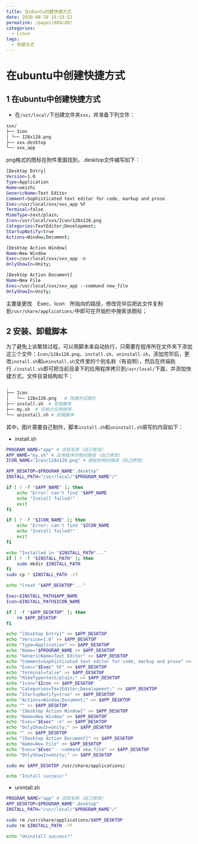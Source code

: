 ```yaml
---
title: 在ubuntu创建快捷方式
date: 2020-08-28 15:53:52
permalink: /pages/604cd0/
categories: 
  - Linux
tags: 
  - 快捷方式
---
```

# 在ubuntu中创建快捷方式

## 1 在ubuntu中创建快捷方式
- 在`/ust/local/`下创建文件夹`xxx`，并准备下列文件：
```bash
xxx/
├── Icon
│ └── 128x128.png
├── xxx.desktop
└── xxx_app
```
png格式的图标在附件里面找到，.desktop文件编写如下：
```bash
[Desktop Entry]
Version=1.0
Type=Application
Name=weizhi
GenericName=Text Editor
Comment=Sophisticated text editor for code, markup and prose
Exec=/usr/local/xxx/xxx_app %F
Terminal=false
MimeType=text/plain;
Icon=/usr/local/xxx/Icon/128x128.png
Categories=TextEditor;Development;
StartupNotify=true
Actions=Window;Document;

[Desktop Action Window]
Name=New Window
Exec=/usr/local/xxx/xxx_app -n
OnlyShowIn=Unity;

[Desktop Action Document]
Name=New File
Exec=/usr/local/xxx/xxx_app --command new_file
OnlyShowIn=Unity;
```
主要是更改　Exec、Icon　所指向的路径，修改完毕后把此文件复制到`/usr/share/applications/`中即可在开始栏中搜索该图标；

## 2 安装、卸载脚本
为了避免上诉繁琐过程，可以用脚本来自动执行，只需要在程序所在文件夹下添加这三个文件：`Icon/128x128.png`、`install.sh`、`uninstall.sh`，添加完毕后，更改`install.sh`和`uninstall.sh`文件里的个别名称（有说明），然后在终端执行`./install.sh`即可把当前目录下的应用程序拷贝到`/usr/local/`下面，并添加快捷方式，文件目录结构如下：
```bash
.
├── Icon
│   └── 128x128.png   # 快捷方式图片
├── install.sh  # 安装脚本
├── my.sh  # 可执行应用程序
└── uninstall.sh # 卸载脚本
```
其中，图片需要自己制作，脚本`install.sh`和`uninstall.sh`填写的内容如下：

- install.sh
```bash
PROGRAM_NAME="app" # 项目名称（自己修改）
APP_NAME="my.sh" # 应用程序的相对路径（自己修改）
ICON_NAME="Icon/128x128.png" # 图标的相对路径（自己修改）

APP_DESKTOP=$PROGRAM_NAME".desktop"
INSTALL_PATH="/usr/local/"$PROGRAM_NAME"/"

if [ ! -f "$APP_NAME" ]; then
    echo "Error: can't find "$APP_NAME
    echo "Install failed!"
    exit
fi

if [ ! -f "$ICON_NAME" ]; then
    echo "Error: can't find "$ICON_NAME
    echo "Install failed!"
    exit
fi

echo "Installed in "$INSTALL_PATH"..."
if [ ! -f "$INSTALL_PATH" ]; then
    sudo mkdir $INSTALL_PATH
fi
sudo cp * $INSTALL_PATH -rf

echo "Creat "$APP_DESKTOP"..."

Exec=$INSTALL_PATH$APP_NAME
Icon=$INSTALL_PATH$ICON_NAME

if [ -f "$APP_DESKTOP" ]; then
    rm $APP_DESKTOP
fi

echo "[Desktop Entry]" >> $APP_DESKTOP
echo "Version=1.0" >> $APP_DESKTOP
echo "Type=Application" >> $APP_DESKTOP
echo "Name="$PROGRAM_NAME >> $APP_DESKTOP
echo "GenericName=Text Editor" >> $APP_DESKTOP
echo "Comment=Sophisticated text editor for code, markup and prose" >> $APP_DESKTOP
echo "Exec="$Exec" %F" >> $APP_DESKTOP
echo "Terminal=false" >> $APP_DESKTOP
echo "MimeType=text/plain;" >> $APP_DESKTOP
echo "Icon="$Icon >> $APP_DESKTOP
echo "Categories=TextEditor;Development;" >> $APP_DESKTOP
echo "StartupNotify=true" >> $APP_DESKTOP
echo "Actions=Window;Document;" >> $APP_DESKTOP
echo "" >> $APP_DESKTOP
echo "[Desktop Action Window]" >> $APP_DESKTOP
echo "Name=New Window" >> $APP_DESKTOP
echo "Exec="$Exec" -n" >> $APP_DESKTOP
echo "OnlyShowIn=Unity;" >> $APP_DESKTOP
echo "" >> $APP_DESKTOP
echo "[Desktop Action Document]" >> $APP_DESKTOP
echo "Name=New File" >> $APP_DESKTOP
echo "Exec="$Exec" --command new_file" >> $APP_DESKTOP
echo "OnlyShowIn=Unity;" >> $APP_DESKTOP

sudo mv $APP_DESKTOP /usr/share/applications/

echo "Install success!"
```
- unintall.sh
```bash
PROGRAM_NAME="app" # 项目名称（自己修改）
APP_DESKTOP=$PROGRAM_NAME".desktop"
INSTALL_PATH="/usr/local/"$PROGRAM_NAME"/"

sudo rm /usr/share/applications/$APP_DESKTOP
sudo rm $INSTALL_PATH -rf

echo "Uninstall success!"
```
